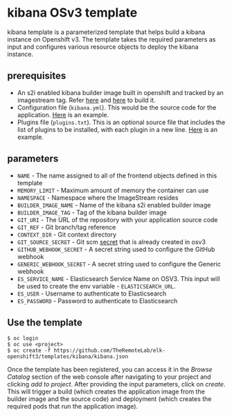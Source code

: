 # kibana OSv3 template

kibana template is a parameterized template that helps build a kibana instance on Openshift v3. The template takes the required parameters as input and configures various resource objects to deploy the kibana instance.

## prerequisites
- An s2i enabled kibana builder image built in openshift and tracked by an imagestream tag. Refer [here](https://github.com/TheRemoteLab/elk-openshift3/kibana) and [here](https://github.com/TheRemoteLab/elk-openshift3/templates/s2i-builder) to build it.
- Configuration file (`kibana.yml`). This would be the source code for the application. [Here](https://github.com/TheRemoteLab/elk-openshift3/kibana/test/test-app/kibana.conf) is an example.
- Plugins file (`plugins.txt`). This is an optional source file that includes the list of plugins to be installed, with each plugin in a new line. [Here](https://github.com/TheRemoteLab/elk-openshift3/kibana/test/test-app/plugins.txt) is an example.

## parameters
- `NAME` - The name assigned to all of the frontend objects defined in this template
- `MEMORY_LIMIT` - Maximum amount of memory the container can use
- `NAMESPACE` - Namespace where the ImageStream resides
- `BUILDER_IMAGE_NAME` - Name of the kibana s2i enabled builder image
- `BUILDER_IMAGE_TAG` - Tag of the kibana builder image
- `GIT_URI` - The URL of the repository with your application source code
- `GIT_REF` - Git branch/tag reference
- `CONTEXT_DIR` - Git context directory
- `GIT_SOURCE_SECRET` - Git scm [secret](https://docs.openshift.com/enterprise/3.1/dev_guide/builds.html#source-code) that is already created in osv3
- `GITHUB_WEBHOOK_SECRET` - A secret string used to configure the GitHub webhook
- `GENERIC_WEBHOOK_SECRET` - A secret string used to configure the Generic webhook
- `ES_SERVICE_NAME` - Elasticsearch Service Name on OSV3. This input will be used to create the env variable - `ELASTICSEARCH_URL`.
- `ES_USER` - Username to authenticate to Elasticsearch
- `ES_PASSWORD` - Password to authenticate to Elasticsearch

## Use the template

````
$ oc login
$ oc use <project>
$ oc create -f https://github.com/TheRemoteLab/elk-openshift3/templates/kibana/kibana.json
````
Once the template has been registered, you can access it in the *Browse Catalog* section of the web console after navigating to your project and clicking *add to project*. After providing the input parameters, click on *create*. This will trigger a build (which creates the application image from the builder image and the source code) and deployment (which creates the required pods that run the application image).
